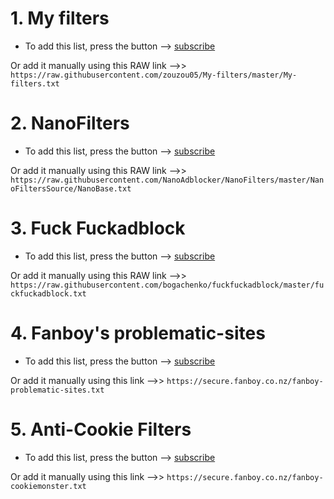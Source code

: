 # 1. My filters
- To add this list, press the button —> [subscribe](https://subscribe.adblockplus.org/?location=https://raw.githubusercontent.com/zouzou05/My-filters/master/My-filters.txt&title=My-filters)

Or add it manually using this RAW link —>>  `https://raw.githubusercontent.com/zouzou05/My-filters/master/My-filters.txt`
# 2. NanoFilters 
- To add this list, press the button —> [subscribe](https://subscribe.adblockplus.org/?location=https://raw.githubusercontent.com/NanoAdblocker/NanoFilters/master/NanoFiltersSource/NanoBase.txt&title=NanoBase)

Or add it manually using this RAW link —>> `https://raw.githubusercontent.com/NanoAdblocker/NanoFilters/master/NanoFiltersSource/NanoBase.txt`
# 3. Fuck Fuckadblock
- To add this list, press the button —> [subscribe](https://subscribe.adblockplus.org/?location=https://raw.githubusercontent.com/bogachenko/fuckfuckadblock/master/fuckfuckadblock.txt&title=Fuck%20Fuckadblock)

Or add it manually using this RAW link —>> `https://raw.githubusercontent.com/bogachenko/fuckfuckadblock/master/fuckfuckadblock.txt`

# 4. Fanboy's problematic-sites

- To add this list, press the button —> [subscribe](https://subscribe.adblockplus.org/?location=https://fanboy.co.nz/fanboy-problematic-sites.txt&title=fanboy-problematic-sites)

Or add it manually using this link —>>  `https://secure.fanboy.co.nz/fanboy-problematic-sites.txt`

# 5. Anti-Cookie Filters 

- To add this list, press the button —> [subscribe](https://subscribe.adblockplus.org/?location=https://secure.fanboy.co.nz/fanboy-cookiemonster.txt&title=Anti-Cookie)

Or add it manually using this link —>>  `https://secure.fanboy.co.nz/fanboy-cookiemonster.txt`

